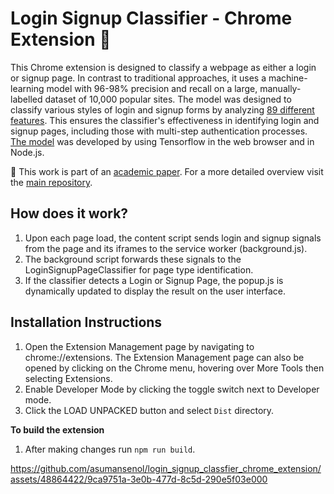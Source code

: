 # Login Signup Classifier - Chrome Extension 🔐
This Chrome extension is designed to classify a webpage as either a login or signup page. In contrast to traditional approaches, it uses a machine-learning model with  96-98% precision and recall on a large, manually-labelled dataset of 10,000 popular sites. The model was designed to classify various styles of login and signup forms by analyzing [89 different features](https://github.com/asumansenol/login_signup_classfier_chrome_extension/blob/main/dist/register_login_feature_extraction/register_login_signals.js). This ensures the classifier's effectiveness in identifying login and signup pages, including those with multi-step authentication processes. [The model](https://github.com/asumansenol/double_edged_sword_data) was developed by using Tensorflow in the web browser and in Node.js.


📖 This work is part of an [academic paper](https://cosicdatabase.esat.kuleuven.be/backend/publications/files/conferencepaper/3756). For a more detailed overview visit the [main repository](https://github.com/asumansenol/double_edged_sword_crawler/tree/main/).


## How does it work?

1. Upon each page load, the content script sends login and signup signals from the page and its iframes to the service worker (background.js).
2. The background script forwards these signals to the LoginSignupPageClassifier for page type identification.
3. If the classifier detects a Login or Signup Page, the popup.js is dynamically updated to display the result on the user interface.


## Installation Instructions
1. Open the Extension Management page by navigating to chrome://extensions. The Extension Management page can also be opened by clicking on the Chrome menu, hovering over More Tools then selecting Extensions.
2. Enable Developer Mode by clicking the toggle switch next to Developer mode.
3. Click the LOAD UNPACKED button and select ``Dist`` directory.

**To build the extension**
1. After making changes run ``npm run build``.

https://github.com/asumansenol/login_signup_classfier_chrome_extension/assets/48864422/9ca9751a-3e0b-477d-8c5d-290e5f03e000





